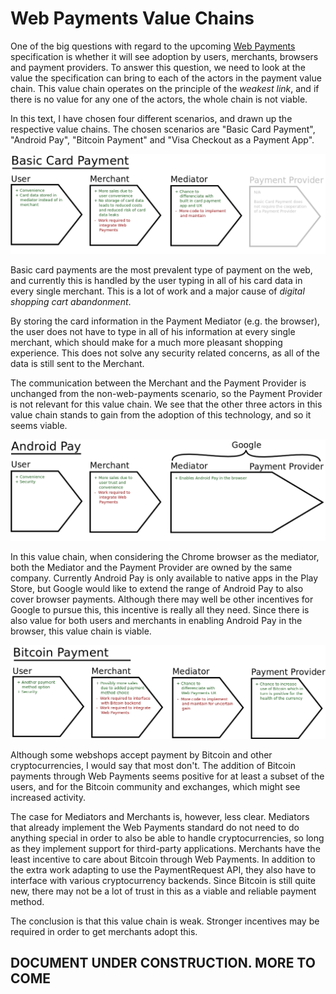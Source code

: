 # Web Payments Value Chains

One of the big questions with regard to the upcoming [Web Payments](https://w3c.github.io/browser-payment-api/) specification is whether it will see adoption by users, merchants, browsers and payment providers. To answer this question, we need to look at the value the specification can bring to each of the actors in the payment value chain. This value chain operates on the principle of the _weakest link_, and if there is no value for any one of the actors, the whole chain is not viable.

In this text, I have chosen four different scenarios, and drawn up the respective value chains. The chosen scenarios are "Basic Card Payment", "Android Pay", "Bitcoin Payment" and "Visa Checkout as a Payment App".


![Value Chain Diagram for Basic Card Payments](files/basiccard.png)

Basic card payments are the most prevalent type of payment on the web, and currently this is handled by the user typing in all of his card data in every single merchant. This is a lot of work and a major cause of _digital shopping cart abandonment_.

By storing the card information in the Payment Mediator (e.g. the browser), the user does not have to type in all of his information at every single merchant, which should make for a much more pleasant shopping experience. This does not solve any security related concerns, as all of the data is still sent to the Merchant.

The communication between the Merchant and the Payment Provider is unchanged from the non-web-payments scenario, so the Payment Provider is not relevant for this value chain. We see that the other three actors in this value chain stands to gain from the adoption of this technology, and so it seems viable.


![Value Chain Diagram for Android Pay](files/androidpay.png)

In this value chain, when considering the Chrome browser as the mediator, both the Mediator and the Payment Provider are owned by the same company. Currently Android Pay is only available to native apps in the Play Store, but Google would like to extend the range of Android Pay to also cover browser payments. Although there may well be other incentives for Google to pursue this, this incentive is really all they need. Since there is also value for both users and merchants in enabling Android Pay in the browser, this value chain is viable.


![Value Chain Diagram for Bitcoin](files/bitcoin.png)

Although some webshops accept payment by Bitcoin and other cryptocurrencies, I would say that most don't. The addition of Bitcoin payments through Web Payments seems positive for at least a subset of the users, and for the Bitcoin community and exchanges, which might see increased activity.

The case for Mediators and Merchants is, however, less clear. Mediators that already implement the Web Payments standard do not need to do anything special in order to also be able to handle cryptocurrencies, so long as they implement support for third-party applications. Merchants have the least incentive to care about Bitcoin through Web Payments. In addition to the extra work adapting to use the PaymentRequest API, they also have to interface with various cryptocurrency backends. Since Bitcoin is still quite new, there may not be a lot of trust in this as a viable and reliable payment method.

The conclusion is that this value chain is weak. Stronger incentives may be required in order to get merchants adopt this.

## DOCUMENT UNDER CONSTRUCTION. MORE TO COME
